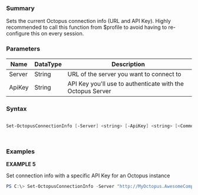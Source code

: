 ﻿### Summary
Sets the current Octopus connection info (URL and API Key). Highly recommended to call this function from $profile to avoid having to re-configure this on every session.
### Parameters
| Name | DataType          | Description |
| ------------- | ----------- | ----------- |
| Server | String |  URL of the server you want to connect to     |
| ApiKey | String |  API Key you'll use to authenticate with the Octopus Server     |

### Syntax
``` powershell

Set-OctopusConnectionInfo [-Server] <string> [-ApiKey] <string> [<CommonParameters>]




``` 

### Examples
**EXAMPLE 5**

Set connection info with a specific API Key for an Octopus instance

 ``` powershell 
 PS C:\> Set-OctopusConnectionInfo -Server "http://MyOctopus.AwesomeCompany.com" -API "API-7CH6XN0HHOU7DDEEUGKUFUR1K"
 ``` 

